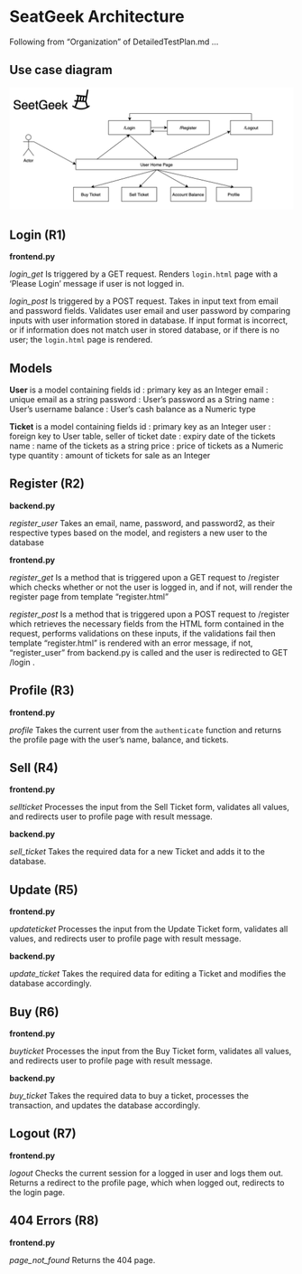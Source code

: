 # SeatGeek Architecture

Following from “Organization” of DetailedTestPlan.md …

## Use case diagram

![Architecture Diagram](architecture.png)

## Login (R1)

**frontend.py**

*login_get*
Is triggered by a GET request. Renders `login.html` page with a ‘Please Login’ message if user is not logged in. 

*login_post*
Is triggered by a POST request. Takes in input text from email and password fields. Validates user email and user password by comparing inputs with user information stored in database. If input format is incorrect, or if information does not match user in stored database, or if there is no user; the `login.html` page is rendered.

## Models

**User** is a model containing fields
id : primary key as an Integer
email : unique email as a string
password : User’s password as a String
name : User’s username
balance : User’s cash balance as a Numeric type

**Ticket** is a model containing fields
id : primary key as an Integer
user : foreign key to User table, seller of ticket
date : expiry date of the tickets
name : name of the tickets as a string
price : price of tickets as a Numeric type
quantity : amount of tickets for sale as an Integer

## Register (R2)

**backend.py**

*register_user* 
Takes an email, name, password, and password2, as their respective types based on the model, and registers a new user to the database

**frontend.py**

*register_get*
Is a method that is triggered upon a GET request to /register which checks whether or not the user is logged in, and if not, will render the register page from template “register.html”

*register_post*
Is a method that is triggered upon a POST request to /register which retrieves the necessary fields from the HTML form contained in the request, performs validations on these inputs, if the validations fail then template “register.html” is rendered with an error message, if not, “register_user” from backend.py is called and the user is redirected to GET /login .


## Profile (R3)

**frontend.py**

*profile*
Takes the current user from the `authenticate` function and returns the profile page with the user’s name, balance, and tickets.


## Sell (R4)

**frontend.py**

*sellticket*
Processes the input from the Sell Ticket form, validates all values, and redirects user to profile page with result message.

**backend.py**

*sell_ticket*
Takes the required data for a new Ticket and adds it to the database.


## Update (R5)

**frontend.py**

*updateticket*
Processes the input from the Update Ticket form, validates all values, and redirects user to profile page with result message.

**backend.py**

*update_ticket*
Takes the required data for editing a Ticket and modifies the database accordingly.


## Buy (R6)

**frontend.py**

*buyticket*
Processes the input from the Buy Ticket form, validates all values, and redirects user to profile page with result message.

**backend.py**

*buy_ticket*
Takes the required data to buy a ticket, processes the transaction, and updates the database accordingly.


## Logout (R7)

**frontend.py**

*logout*
Checks the current session for a logged in user and logs them out. Returns a redirect to the profile page, which when logged out, redirects to the login page.


## 404 Errors (R8)

**frontend.py**

*page_not_found*
Returns the 404 page.
